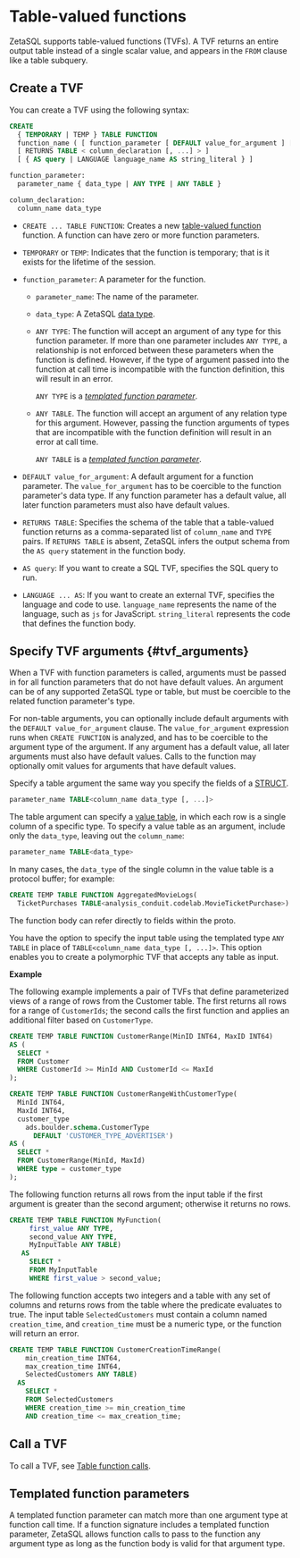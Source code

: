 

<!-- mdlint off(WHITESPACE_LINE_LENGTH) -->

# Table-valued functions 
<a id="tvfs"></a>

ZetaSQL supports table-valued functions (TVFs).
A TVF returns an entire output table instead of
a single scalar value, and appears in the `FROM` clause like a table subquery.

## Create a TVF

You can create a TVF using the following syntax:

```sql
CREATE
  { TEMPORARY | TEMP } TABLE FUNCTION
  function_name ( [ function_parameter [ DEFAULT value_for_argument ] [, ...] ] )
  [ RETURNS TABLE < column_declaration [, ...] > ]
  [ { AS query | LANGUAGE language_name AS string_literal } ]

function_parameter:
  parameter_name { data_type | ANY TYPE | ANY TABLE }

column_declaration:
  column_name data_type
```

+   `CREATE ... TABLE FUNCTION`: Creates a new
    [table-valued function][table-valued-function] function.
    A function can have zero or more function parameters.
+   `TEMPORARY` or `TEMP`: Indicates that the function is temporary; that is it
     exists for the lifetime of the session.
+   `function_parameter`: A parameter for the function.

    + `parameter_name`: The name of the parameter.

    + `data_type`: A ZetaSQL [data type][data-types].

    + `ANY TYPE`: The function will accept an argument of any type for this
      function parameter. If more than one parameter includes `ANY TYPE`,
      a relationship is not enforced between these parameters when the function
      is defined. However, if the type of argument passed into the function at
      call time is incompatible with the function definition, this will
      result in an error.

      `ANY TYPE` is a [_templated function parameter_][templated-parameters].

    
    + `ANY TABLE`. The function will accept an argument of any relation type for
      this argument. However, passing the function arguments of types that are
      incompatible with the function definition will result in an error at
      call time.

      `ANY TABLE` is a [_templated function parameter_][templated-parameters].
    
+   `DEFAULT value_for_argument`: A default argument for a function parameter.
    The `value_for_argument` has to be coercible to the function parameter's
    data type. If any function parameter has a default value, all later
    function parameters must also have default values.
+   `RETURNS TABLE`: Specifies the schema of the table that a table-valued
    function returns as a comma-separated list of `column_name` and `TYPE`
    pairs. If `RETURNS TABLE` is absent, ZetaSQL infers the
    output schema from the `AS query` statement in the function body.
+   `AS query`: If you want to create a SQL TVF, specifies the SQL query to run.
+   `LANGUAGE ... AS`: If you want to create an external TVF, specifies the
    language and code to use.
    `language_name` represents the name of the language, such
    as `js` for JavaScript. `string_literal` represents the code that defines
    the function body.

## Specify TVF arguments {#tvf_arguments}

When a TVF with function parameters is called, arguments must be passed in for
all function parameters that do not have default values. An argument can be of
any supported ZetaSQL type or table, but must be coercible to the
related function parameter's type.

For non-table arguments, you can optionally include default arguments with the
`DEFAULT value_for_argument` clause. The `value_for_argument` expression runs
when `CREATE FUNCTION` is analyzed, and has to be coercible to the argument type
of the argument. If any argument has a default value, all later arguments must
also have default values. Calls to the function may optionally omit values for
arguments that have default values.

Specify a table argument the same way you specify the fields of a
[STRUCT][data-types-struct].

```sql
parameter_name TABLE<column_name data_type [, ...]>
```

The table argument can specify a [value table][datamodel-value-tables],
in which each row
is a single column of a specific type. To specify a value table as an argument,
include only the `data_type`, leaving out the `column_name`:

```sql
parameter_name TABLE<data_type>
```

In many cases, the `data_type` of the single column in the value table is a
protocol buffer; for example:

```sql
CREATE TEMP TABLE FUNCTION AggregatedMovieLogs(
  TicketPurchases TABLE<analysis_conduit.codelab.MovieTicketPurchase>)
```

The function body can refer directly to fields within the proto.

You have the option to specify the input table using the templated type `ANY
TABLE` in place of `TABLE<column_name data_type [, ...]>`. This option enables
you to create a polymorphic TVF that accepts any table as input.

**Example**

The following example implements a pair of TVFs that define parameterized views
of a range of rows from the Customer table. The first returns all rows for a
range of `CustomerIds`; the second calls the first function and applies an
additional filter based on `CustomerType`.

```sql
CREATE TEMP TABLE FUNCTION CustomerRange(MinID INT64, MaxID INT64)
AS (
  SELECT *
  FROM Customer
  WHERE CustomerId >= MinId AND CustomerId <= MaxId
);

CREATE TEMP TABLE FUNCTION CustomerRangeWithCustomerType(
  MinId INT64,
  MaxId INT64,
  customer_type
    ads.boulder.schema.CustomerType
      DEFAULT 'CUSTOMER_TYPE_ADVERTISER')
AS (
  SELECT *
  FROM CustomerRange(MinId, MaxId)
  WHERE type = customer_type
);
```

The following function returns all rows from the input table if the first
argument is greater than the second argument; otherwise it returns no rows.

```sql
CREATE TEMP TABLE FUNCTION MyFunction(
     first_value ANY TYPE,
     second_value ANY TYPE,
     MyInputTable ANY TABLE)
   AS
     SELECT *
     FROM MyInputTable
     WHERE first_value > second_value;
```

The following function accepts two integers and a table with any set of columns
and returns rows from the table where the predicate evaluates to true. The input
table `SelectedCustomers` must contain a column named `creation_time`, and
`creation_time` must be a numeric type, or the function will return an error.

```sql
CREATE TEMP TABLE FUNCTION CustomerCreationTimeRange(
    min_creation_time INT64,
    max_creation_time INT64,
    SelectedCustomers ANY TABLE)
  AS
    SELECT *
    FROM SelectedCustomers
    WHERE creation_time >= min_creation_time
    AND creation_time <= max_creation_time;
```

## Call a TVF

To call a TVF, see [Table function calls][table-function-calls].

## Templated function parameters

A templated function parameter can match more than one argument type at
function call time. If a function signature includes a
templated function parameter, ZetaSQL allows function calls
to pass to the function any argument type as long as the function body is
valid for that argument type.

<!-- mdlint off(WHITESPACE_LINE_LENGTH) -->

[table-valued-function]: #tvfs

[tvf-syntax]: #tvf_structure

[table-function-calls]: https://github.com/google/zetasql/blob/master/docs/query-syntax.md#table_function_calls

[templated-parameters]: #templated_function_parameters

[data-types]: https://github.com/google/zetasql/blob/master/docs/data-types.md

[data-types-struct]: https://github.com/google/zetasql/blob/master/docs/data-types.md#struct_type

[datamodel-value-tables]: https://github.com/google/zetasql/blob/master/docs/data-model.md#value_tables

<!-- mdlint on -->

